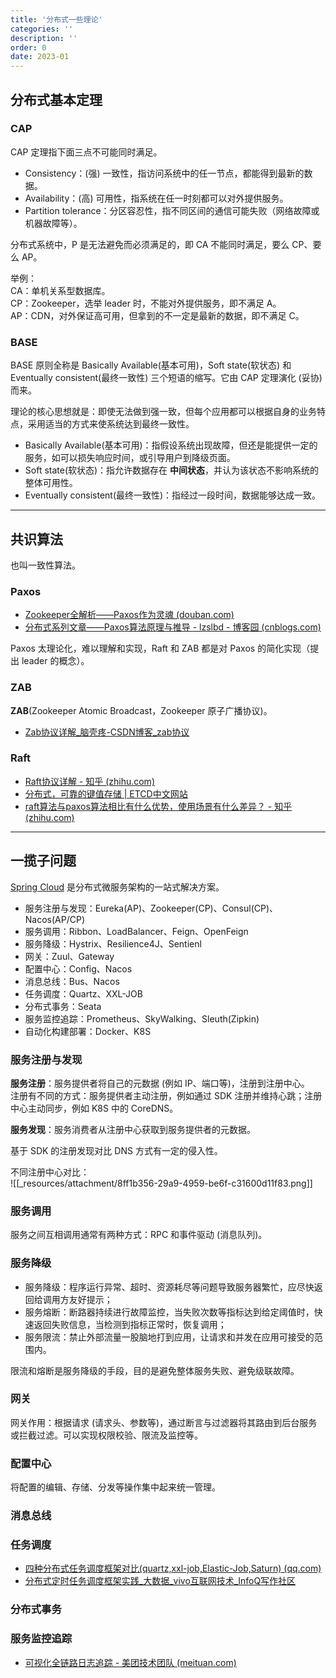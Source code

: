 ```yaml
---
title: '分布式一些理论'
categories: ''
description: ''
order: 0
date: 2023-01
---
```


## 分布式基本定理

### CAP

CAP 定理指下面三点不可能同时满足。

- Consistency：(强) 一致性，指访问系统中的任一节点，都能得到最新的数据。
- Availability：(高) 可用性，指系统在任一时刻都可以对外提供服务。
- Partition tolerance：分区容忍性，指不同区间的通信可能失败（网络故障或机器故障等）。

分布式系统中，P 是无法避免而必须满足的，即 CA 不能同时满足，要么 CP、要么 AP。

举例：  
CA：单机关系型数据库。  
CP：Zookeeper，选举 leader 时，不能对外提供服务，即不满足 A。  
AP：CDN，对外保证高可用，但拿到的不一定是最新的数据，即不满足 C。

### BASE

BASE 原则全称是 Basically Available(基本可用)，Soft state(软状态) 和 Eventually consistent(最终一致性) 三个短语的缩写。它由 CAP 定理演化 (妥协) 而来。

理论的核心思想就是：即使无法做到强一致，但每个应用都可以根据自身的业务特点，采用适当的方式来使系统达到最终一致性。

- Basically Available(基本可用)：指假设系统出现故障，但还是能提供一定的服务，如可以损失响应时间，或引导用户到降级页面。
- Soft state(软状态)：指允许数据存在 **中间状态**，并认为该状态不影响系统的整体可用性。
- Eventually consistent(最终一致性)：指经过一段时间，数据能够达成一致。

---

## 共识算法

也叫一致性算法。

### Paxos

- [Zookeeper全解析——Paxos作为灵魂 (douban.com)](https://www.douban.com/note/208430424/)
- [分布式系列文章——Paxos算法原理与推导 - lzslbd - 博客园 (cnblogs.com)](https://www.cnblogs.com/linbingdong/p/6253479.html)

Paxos 太理论化，难以理解和实现，Raft 和 ZAB 都是对 Paxos 的简化实现（提出 leader 的概念）。

### ZAB

**ZAB**(Zookeeper Atomic Broadcast，Zookeeper 原子广播协议)。

- [Zab协议详解_脑壳疼-CSDN博客_zab协议](https://blog.csdn.net/liuchang19950703/article/details/111406622)

### Raft

- [Raft协议详解 - 知乎 (zhihu.com)](https://zhuanlan.zhihu.com/p/27207160)
- [分布式，可靠的键值存储 | ETCD中文网站](https://etcd.cn/)
- [raft算法与paxos算法相比有什么优势，使用场景有什么差异？ - 知乎 (zhihu.com)](https://www.zhihu.com/question/36648084)

---

## 一揽子问题

[Spring Cloud](https://spring.io/projects/spring-cloud) 是分布式微服务架构的一站式解决方案。

- 服务注册与发现：Eureka(AP)、Zookeeper(CP)、Consul(CP)、Nacos(AP/CP)
- 服务调用：Ribbon、LoadBalancer、Feign、OpenFeign
- 服务降级：Hystrix、Resilience4J、Sentienl
- 网关：Zuul、Gateway
- 配置中心：Config、Nacos
- 消息总线：Bus、Nacos
- 任务调度：Quartz、XXL-JOB
- 分布式事务：Seata
- 服务监控追踪：Prometheus、SkyWalking、Sleuth(Zipkin)
- 自动化构建部署：Docker、K8S

### 服务注册与发现

**服务注册**：服务提供者将自己的元数据 (例如 IP、端口等)，注册到注册中心。  
注册有不同的方式：服务提供者主动注册，例如通过 SDK 注册并维持心跳；注册中心主动同步，例如 K8S 中的 CoreDNS。

**服务发现**：服务消费者从注册中心获取到服务提供者的元数据。

基于 SDK 的注册发现对比 DNS 方式有一定的侵入性。

不同注册中心对比：  
![[_resources/attachment/8ff1b356-29a9-4959-be6f-c31600d11f83.png]]

### 服务调用

服务之间互相调用通常有两种方式：RPC 和事件驱动 (消息队列)。

### 服务降级

- 服务降级：程序运行异常、超时、资源耗尽等问题导致服务器繁忙，应尽快返回给调用方友好提示；
- 服务熔断：断路器持续进行故障监控，当失败次数等指标达到给定阈值时，快速返回失败信息，当检测到指标正常时，恢复调用；
- 服务限流：禁止外部流量一股脑地打到应用，让请求和并发在应用可接受的范围内。

限流和熔断是服务降级的手段，目的是避免整体服务失败、避免级联故障。

### 网关

网关作用：根据请求 (请求头、参数等)，通过断言与过滤器将其路由到后台服务或拦截过滤。可以实现权限校验、限流及监控等。

### 配置中心

将配置的编辑、存储、分发等操作集中起来统一管理。

### 消息总线

### 任务调度

- [四种分布式任务调度框架对比(quartz,xxl-job,Elastic-Job,Saturn) (qq.com)](https://mp.weixin.qq.com/s?__biz=MzI2NTQyOTY5OQ==&mid=2247487983&idx=1&sn=2d340a69954053e5f4f856830dc8b71f)
- [分布式定时任务调度框架实践_大数据_vivo互联网技术_InfoQ写作社区](https://xie.infoq.cn/article/ca1973d9c00fae8a747fd5b9f)

### 分布式事务

### 服务监控追踪

- [可视化全链路日志追踪 - 美团技术团队 (meituan.com)](https://tech.meituan.com/2022/07/21/visualized-log-tracing.html)
